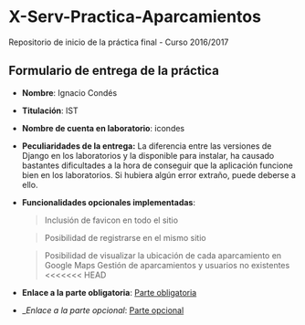 # X-Serv-Practica-Aparcamientos
Repositorio de inicio de la práctica final - Curso 2016/2017

## Formulario de entrega de la práctica

* __Nombre__: Ignacio Condés
* __Titulación__: IST
* __Nombre de cuenta en laboratorio__: icondes
* __Peculiaridades de la entrega:__ La diferencia entre las versiones de Django en los laboratorios y la disponible para instalar, ha causado bastantes dificultades a la hora de conseguir que la aplicación funcione bien en los laboratorios. Si hubiera algún error extraño, puede deberse a ello.
* __Funcionalidades opcionales implementadas__:

    > Inclusión de favicon en todo el sitio

    > Posibilidad de registrarse en el mismo sitio

    > Posibilidad de visualizar la ubicación de cada aparcamiento en Google Maps
    > Gestión de aparcamientos y usuarios no existentes
<<<<<<< HEAD

* __Enlace a la parte obligatoria__: [Parte obligatoria](https://youtu.be/u9w7Cu70V14)
* __Enlace a la parte opcional_: [Parte opcional](https://youtu.be/IaV57_CAtFU)
